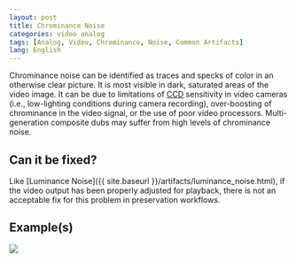 ```yaml
---
layout: post
title: Chrominance Noise
categories: video analog
tags: [Analog, Video, Chrominance, Noise, Common Artifacts]
lang: English
---
```


Chrominance noise can be identified as traces and specks of color in an otherwise clear picture. It is most visible in dark, saturated areas of the video image. It can be due to limitations of [CCD](http://en.wikipedia.org/wiki/Charge-coupled_device) sensitivity in video cameras (i.e., low-lighting conditions during camera recording), over-boosting of chrominance in the video signal, or the use of poor video processors. Multi-generation composite dubs may suffer from high levels of chrominance noise.

## Can it be fixed?

Like [Luminance Noise]({{ site.baseurl }}/artifacts/luminance_noise.html), if the video output has been properly adjusted for playback, there is not an acceptable fix for this problem in preservation workflows.

## Example(s)

<img src="{{ site.baseurl }}/images/ChromaNoise_Flat.jpg">
